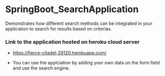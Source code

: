 # SpringBoot_SearchApplication
Demonstrates how different search methods can be integrated in your application to search for results based on criterias.  

### Link to the application hosted on heroku cloud server  
* https://fierce-citadel-29120.herokuapp.com/

* You can use the applciation by adding your own data on the form field and use the search engine. 
